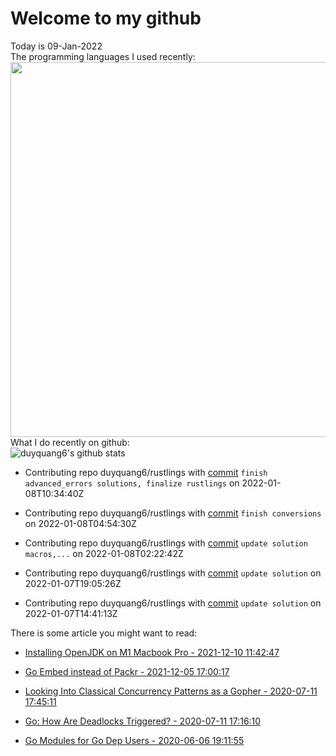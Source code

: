 # Welcome to my github 
Today is 09-Jan-2022\
The programming languages I used recently:\
<img src="https://wakatime.com/share/@duyquang6/fbe267a6-a29b-4a1a-b769-c566a361c376.svg" width="600">\
What I do recently on github:\
![duyquang6's github stats](https://github-readme-stats.vercel.app/api?username=duyquang6&layout=compact&hide=stars,prs,contribs,issues)

 - Contributing repo duyquang6/rustlings with [commit](https://github.com/duyquang6/rustlings/commit/85cc60ede8f20441315e862187350d10f79f8bd7) `finish advanced_errors solutions, finalize rustlings` on  2022-01-08T10:34:40Z

 - Contributing repo duyquang6/rustlings with [commit](https://github.com/duyquang6/rustlings/commit/d5bcce03a73a753e117a361becaa24c65b1b635c) `finish conversions` on  2022-01-08T04:54:30Z

 - Contributing repo duyquang6/rustlings with [commit](https://github.com/duyquang6/rustlings/commit/f48d701b5370b271c1679d9178807334816a5b81) `update solution macros,...` on  2022-01-08T02:22:42Z

 - Contributing repo duyquang6/rustlings with [commit](https://github.com/duyquang6/rustlings/commit/4254a713272544c8426c799499befc7d14dbcff8) `update solution` on  2022-01-07T19:05:26Z

 - Contributing repo duyquang6/rustlings with [commit](https://github.com/duyquang6/rustlings/commit/4f0cf37f015090372463a7377fceeb0bb98ba014) `update solution` on  2022-01-07T14:41:13Z

There is some article you might want to read:

 - [Installing OpenJDK on M1 Macbook Pro - 2021-12-10 11:42:47](https://sudarakayasindu.medium.com/installing-openjdk-on-m1-macbook-pro-4188ce3f9cf0?source=rss-1a65837801e2------2)

 - [Go Embed instead of Packr - 2021-12-05 17:00:17](https://sudarakayasindu.medium.com/go-embed-instead-of-packr-e1e0fa245091?source=rss-1a65837801e2------2)

 - [Looking Into Classical Concurrency Patterns as a Gopher - 2020-07-11 17:45:11](https://medium.com/swlh/looking-into-classical-concurrency-patterns-as-a-gopher-be32be3b2690?source=rss-1a65837801e2------2)

 - [Go: How Are Deadlocks Triggered? - 2020-07-11 17:16:10](https://medium.com/a-journey-with-go/go-how-are-deadlocks-triggered-2305504ac019?source=rss-f26b90a8ca4b------2)

 - [Go Modules for Go Dep Users - 2020-06-06 19:11:55](https://sudarakayasindu.medium.com/go-modules-for-go-dep-users-2f2d983525fc?source=rss-1a65837801e2------2)

